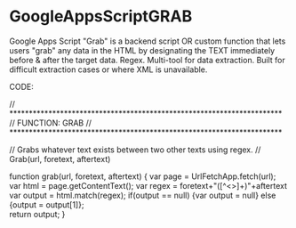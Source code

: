# GoogleAppsScriptGRAB
Google Apps Script "Grab" is a backend script OR custom function that lets users "grab" any data in the HTML by designating the TEXT immediately before &amp; after the target data.  Regex. Multi-tool for data extraction.  Built for difficult extraction cases or where XML is unavailable.

CODE:

// **********************************************************************
//                            FUNCTION: GRAB
// **********************************************************************

// Grabs whatever text exists between two other texts using regex.
// Grab(url, foretext, aftertext)

function grab(url, foretext, aftertext) 
{
    var page = UrlFetchApp.fetch(url);
    var html = page.getContentText();
    var regex = foretext+"([^<>]+)"+aftertext
    var output = html.match(regex);
          if(output == null) {var output = null} else {output = output[1]};  
  return output;
}

